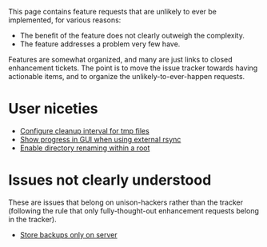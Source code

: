 This page contains feature requests that are unlikely to ever be implemented, for various reasons:
  - The benefit of the feature does not clearly outweigh the complexity.
  - The feature addresses a problem very few have.

Features are somewhat organized, and many are just links to closed enhancement tickets.  The point is to move the issue tracker towards having actionable items, and to organize the unlikely-to-ever-happen requests.

# User niceties

  - [Configure cleanup interval for tmp files](https://github.com/bcpierce00/unison/issues/837)
  - [Show progress in GUI when using external rsync](https://github.com/bcpierce00/unison/issues/549)
  - [Enable directory renaming within a root](https://github.com/bcpierce00/unison/issues/477)

# Issues not clearly understood

These are issues that belong on unison-hackers rather than the tracker (following the rule that only fully-thought-out enhancement requests belong in the tracker).

  - [Store backups only on server](https://github.com/bcpierce00/unison/issues/268)
